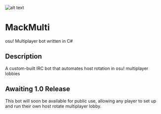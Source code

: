 ![alt text](https://github.com/Mack-osu/MackMulti/blob/main/MackMultiBot/MackMulti.ico?raw=true) 

# MackMulti
osu! Multiplayer bot written in C#

## Description
A custom-built IRC bot that automates host rotation in osu! multiplayer lobbies

## Awaiting 1.0 Release
This bot will soon be available for public use, allowing any player to set up and run their own host rotate multiplayer lobby.
